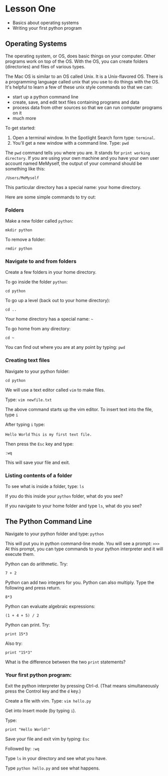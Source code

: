 # Lesson One

- Basics about operating systems
- Writing your first python program

## Operating Systems

The operating system, or OS, does basic things on your computer. Other programs work on top of the OS. With the OS, you can create folders (directories) and files of various types. 

The Mac OS is similar to an OS called Unix. It is a Unix-flavored OS. There is a programming language called unix that you use to do things with the OS. It's helpful to learn a few of these unix style commands so that we can: 

- start up a python command line
- create, save, and edit text files containing programs and data
- process data from other sources so that we can run computer programs on it
- much more

To get started: 

1. Open a terminal window. In the Spotlight Search form type: `terminal`. 
2. You'll get a new window with a command line. Type: `pwd` 

The `pwd` command tells you where you are. It stands for `print working directory`. If you are using your own machine and you have your own user account named MeMyself, the output of your command should be something like this: 

`/Users/MeMyself`

This particular directory has a special name: your home directory. 

Here are some simple commands to try out: 

### Folders
Make a new folder called `python`: 

`mkdir python`

To remove a folder: 

`rmdir python`

### Navigate to and from folders

Create a few folders in your home directory. 

To go inside the folder `python`:

`cd python`

To go up a level (back out to your home directory):

`cd ..`

Your home directory has a special name: `~`

To go home from any directory: 

`cd ~`

You can find out where you are at any point by typing: `pwd`

### Creating text files

Navigate to your python folder: 

`cd python`

We will use a text editor called `vim` to make files. 

Type: `vim newfile.txt`

The above command starts up the vim editor. To insert text into the file, type `i`

After typing `i` type: 

`Hello World`
`This is my first text file.`

Then press the `Esc` key and type: 

`:wq`

This will save your file and exit. 

### Listing contents of a folder

To see what is inside a folder, type: `ls`

If you do this inside your `python` folder, what do you see? 

If you navigate to your home folder and type `ls`, what do you see? 

## The Python Command Line

Navigate to your python folder and type: `python`

This will put you in python command-line mode. You will see a prompt: `>>>`
At this prompt, you can type commands to your python interpreter and it will execute them. 

Python can do arithmetic. Try: 

`7 + 2`

Python can add two integers for you. Python can also multiply. Type the following and press return. 

`8*3`

Python can evaluate algebraic expressions:

`(1 + 4 + 5) / 2`

Python can print. Try: 

`print 15*3`

Also try: 

`print "15*3"`

What is the difference between the two `print` statements? 

### Your first python program: 

Exit the python interpreter by pressing Ctrl-d. (That means simultaneously press the Control key and the `d` key.)

Create a file with vim. Type: `vim hello.py`

Get into Insert mode (by typing `i`). 

Type: 

`print "Hello World!" `

Save your file and exit vim by typing: `Esc`

Followed by: `:wq`

Type `ls` in your directory and see what you have. 

Type `python hello.py` and see what happens. 




